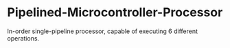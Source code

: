 # Pipelined-Microcontroller-Processor
In-order single-pipeline processor, capable of executing 6 different operations.
